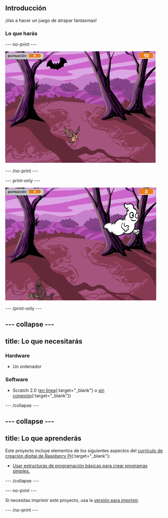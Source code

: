 ## Introducción

¡Vas a hacer un juego de atrapar fantasmas!

### Lo que harás

--- no-print ---

![ejemplo](images/showcase.gif)

--- /no-print ---

--- print-only ---

![ejemplo](images/showcase-static.png)

--- /print-only ---

--- collapse ---
---
title: Lo que necesitarás
---
### Hardware

+ Un ordenador

### Software

+ Scratch 2.0 ([en línea](http://rpf.io/scratchon){:target="_blank"} o [sin conexión](http://rpf.io/scratchoff){:target="_blank"})

--- /collapse ---

--- collapse ---
---
title: Lo que aprenderás
---
Este proyecto incluye elementos de los siguientes aspectos del [currículo de creación digital de Raspberry Pi](http://rpf.io/curriculum){:target="_blank"}:

+ [Usar estructuras de programación básicas para crear programas simples.](https://www.raspberrypi.org/curriculum/programming/creator)

--- /collapse ---

--- no-print ---

Si necesitas imprimir este proyecto, usa la [versión para imprimir](https://projects.raspberrypi.org/es-ES/projects/ghostbusters/print).

--- /no-print ---